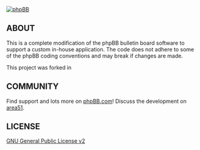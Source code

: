 [![phpBB](http://www.phpbb.com/theme/images/logos/blue/160x52.png)](http://www.phpbb.com)

## ABOUT

This is a complete modification of the phpBB bulletin board software to support a custom in-house application. The code
does not adhere to some of the phpBB coding conventions and may break if changes are made.

This project was forked in

## COMMUNITY

Find support and lots more on [phpBB.com](http://www.phpbb.com)! Discuss the development on [area51](http://area51.phpbb.com/phpBB/index.php).

## LICENSE

[GNU General Public License v2](http://opensource.org/licenses/gpl-2.0.php)
